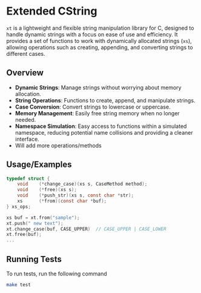 
# Extended CString

`xt` is a lightweight and flexible string manipulation library for C, designed to handle dynamic strings with a focus on ease of use and efficiency. It provides a set of functions to work with dynamically allocated strings (`xs`), allowing operations such as creating, appending, and converting strings to different cases.


## Overview


- **Dynamic Strings**: Manage strings without worrying about memory allocation.
- **String Operations**: Functions to create, append, and manipulate strings.
- **Case Conversion**: Convert strings to lowercase or uppercase.
- **Memory Management**: Easily free string memory when no longer needed.
- **Namespace Simulation**: Easy access to functions within a simulated namespace, reducing potential name collisions and providing a cleaner interface.
- Will add more operations/methods

## Usage/Examples

```c
typedef struct {
    void    (*change_case)(xs s, CaseMethod method);
    void    (*free)(xs s);
    void    (*push_str)(xs s, const char *str);
    xs      (*from)(const char *buf);
} xs_ops;
```

```c
xs buf = xt.from("sample");
xt.push(" new text");
xt.change_case(buf, CASE_UPPER)  // CASE_UPPER | CASE_LOWER
xt.free(buf);
...
```
## Running Tests

To run tests, run the following command

```bash
make test
```

